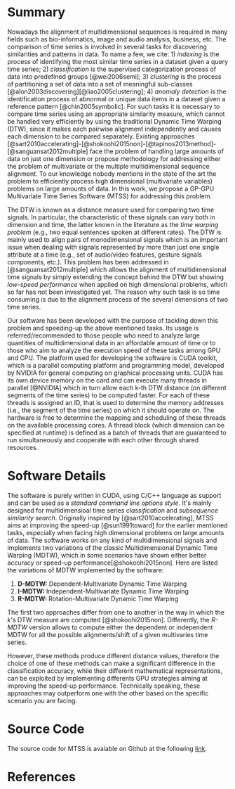 # Summary
Nowadays the alignment of multidimensional sequences is required in many fields such as bio-informatics, image and audio analysis, business, etc. The comparison of time series is involved in several tasks for discovering similarities and patterns in data. To name a few, we cite: 1) *indexing* is the process of identifying the most similar time series in a dataset given a query time series; 2) *classification* is the supervised categorization process of data into predefined groups [@wei2006semi]; 3) *clustering* is the process of partitioning a set of data into a set of meaningful sub-classes [@alon2003discovering][@liao2005clustering]; 4) *anomaly detection* is the identification process of abnormal or unique data items in a dataset given a reference pattern [@chin2005symbolic].
For such tasks it is necessary to compare time series using an appropriate similarity measure, which cannot be handled very efficiently by using the traditional Dynamic Time Warping (DTW), since it makes each pairwise alignment independently and causes each dimension to be compared separately. Existing approaches [@sart2010accelerating]-[@shokoohi2015non]-[@tapinos2013method]-[@sanguansat2012multiple] face the problem of handling large amounts of data on just one dimension or propose methodology for addressing either the problem of multivariate or the multiple multidimensional sequence alignment. To our knowledge nobody mentions in the state of the art the problem to efficiently process high dimensional (multivariate variables) problems on large amounts of data. In this work, we propose a GP-GPU Multivariate Time Series Software (MTSS) for addressing this problem.

The DTW is known as a distance measure used for comparing two time signals. In particular, the characteristic of these signals can vary both in dimension and time, the latter known in the literature as the *time warping problem* (e.g., two equal sentences spoken at different rates). The DTW is mainly used to align pairs of monodimensional signals which is an important issue when dealing with signals represented by more than just one single attribute at a time (e.g., set of audio/video features, gesture signals components, etc.). This problem has been addressed in [@sanguansat2012multiple] which allows the alignment of multidimensional time signals by simply extending the concept behind the DTW but showing *low-speed performance* when applied on high dimensional problems, which so far has not been investigated yet. The reason why such task is so time consuming is due to the alignment process of the several dimensions of two time series.

Our software has been developed with the purpose of tackling down this problem and speeding-up the above mentioned tasks. Its usage is referred/recommended to those people who need to analyze large quantities of multidimensional data in an affordable amount of time or to those who aim to analyze the execution speed of these tasks among GPU and CPU. The platform used for developing the software is CUDA toolkit, which is a parallel computing platform and programming model, developed by NVIDIA for general computing on graphical processing units. CUDA has its own device memory on the card and can execute many threads in parallel [@NVIDIA] which in turn allow each k-th DTW distance (on different segments of the time series) to be computed faster. For each of these threads is assigned an ID, that is used to determine the memory addresses (i.e., the segment of the time series) on which it should operate on. The hardware is free to determine the mapping and scheduling of these threads on the available processing cores. A thread block (which dimension can be specified at runtime) is defined as a batch of threads that are guaranteed to run simultaneously and cooperate with each other through shared resources.

# Software Details
The software is purely written in CUDA, using C/C++ language as support and can be used as a *standard command line options style*. It's mainly designed for multidimensioal time series *classification* and *subsequence similarity search*. Originally inspired by [@sart2010accelerating], MTSS aims at improving the speed-up [@sun1991toward] for the earlier mentioned tasks, especially when facing high dimensional problems on large amounts of data. The software works on any kind of multidimensional signals and implements two variations of the classic Multidimensional Dynamic Time Warping (MDTW), which in some scenarios have shown either better accuracy or speed-up performance[@shokoohi2015non]. Here are listed the variations of MDTW implemented by the software:

1. **D-MDTW:** Dependent-Multivariate Dynamic Time Warping
2. **I-MDTW:** Independent-Multivariate Dynamic Time Warping
3. **R-MDTW:** Rotation-Multivariate Dynamic Time Warping

The first two approaches differ from one to another in the way in which the *k*'s DTW measure are computed [@shokoohi2015non]. Differently, the *R-MDTW* version allows to compute either the dependent or independent MDTW for all the possible alignments/shift of a given multivaries time series.

However, these methods produce different distance values, therefore the choice of one of these methods can make a significant difference in the classification accuracy, while their different mathematical representations, can be exploited by implementing differents GPU strategies aiming at improving the speed-up performance. Technically speaking, these approaches may outperform one with the other based on the specific scenario you are facing.

# Source Code
The source code for MTSS is avaiable on Github at the following [link](https://github.com/DavideNardone/MTSS-Multivariate-Time-Series-Sofwtare).

# References
